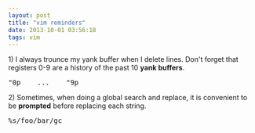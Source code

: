 ```yaml
---
layout: post
title: "vim reminders"
date: 2013-10-01 03:56:18
tags: vim
---
```


<p>
1) I always trounce my yank buffer when I delete lines. Don't forget that registers 0-9 are a history of the past 10 <b>yank buffers</b>.

<pre>
"0p    ...    "9p
</pre>
</p>

<p>
2) Sometimes, when doing a global search and replace, it is convenient to be <b>prompted</b> before replacing each string.

<pre>
%s/foo/bar/gc
</pre>
</p>
